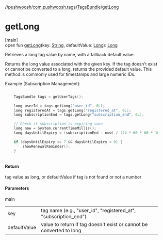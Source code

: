 //[pushwoosh](../../../index.md)/[com.pushwoosh.tags](../index.md)/[TagsBundle](index.md)/[getLong](get-long.md)

# getLong

[main]\
open fun [getLong](get-long.md)(key: [String](https://developer.android.com/reference/kotlin/java/lang/String.html), defaultValue: [Long](https://kotlinlang.org/api/latest/jvm/stdlib/kotlin-stdlib/kotlin/-long/index.html)): [Long](https://kotlinlang.org/api/latest/jvm/stdlib/kotlin-stdlib/kotlin/-long/index.html)

Retrieves a long tag value by name, with a fallback default value. 

 Returns the long value associated with the given key. If the tag doesn't exist or cannot be converted to a long, returns the provided default value. This method is commonly used for timestamps and large numeric IDs. 

Example (Subscription Management):

```kotlin

	TagsBundle tags = getUserTags();
	
	long userId = tags.getLong("user_id", 0L);
	long registeredAt = tags.getLong("registered_at", 0L);
	long subscriptionEnd = tags.getLong("subscription_end", 0L);
	
	// Check if subscription is expiring soon
	long now = System.currentTimeMillis();
	long daysUntilExpiry = (subscriptionEnd - now) / (24 * 60 * 60 * 1000);
	
	if (daysUntilExpiry <= 7 && daysUntilExpiry > 0) {
	    showRenewalReminder();
	}
	
```

#### Return

tag value as long, or defaultValue if tag is not found or not a number

#### Parameters

main

| | |
|---|---|
| key | tag name (e.g., &quot;user_id&quot;, &quot;registered_at&quot;, &quot;subscription_end&quot;) |
| defaultValue | value to return if tag doesn't exist or cannot be converted to long |
